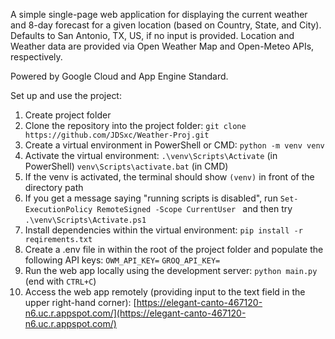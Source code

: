 A simple single-page web application for displaying the current weather and 8-day forecast for a given location (based on Country, State, and City). 
Defaults to San Antonio, TX, US, if no input is provided. Location and Weather data are provided via Open Weather Map and Open-Meteo APIs, respectively.

Powered by Google Cloud and App Engine Standard.

Set up and use the project:
1. Create project folder 
2. Clone the repository into the project folder:
```git clone https://github.com/JDSxc/Weather-Proj.git```
4. Create a virtual environment in PowerShell or CMD:
```python -m venv venv```
5. Activate the virtual environment:
```.\venv\Scripts\Activate``` (in PowerShell)
```venv\Scripts\activate.bat``` (in CMD)
6. If the venv is activated, the terminal should show ```(venv)``` in front of the directory path
7. If you get a message saying "running scripts is disabled", run ```Set-ExecutionPolicy RemoteSigned -Scope CurrentUser
``` and then try ```.\venv\Scripts\Activate.ps1```
8. Install dependencies within the virtual environment:
```pip install -r reqirements.txt```
9. Create a .env file in within the root of the project folder and populate the following API keys:
```OWM_API_KEY=```
```GROQ_API_KEY=```
10. Run the web app locally using the development server:
```python main.py``` (end with ```CTRL+C```)
11. Access the web app remotely (providing input to the text field in the upper right-hand corner):
[https://elegant-canto-467120-n6.uc.r.appspot.com/](https://elegant-canto-467120-n6.uc.r.appspot.com/)
